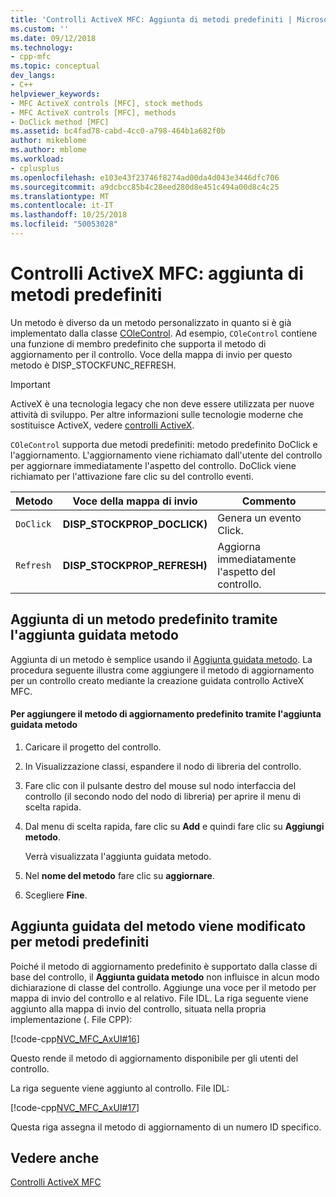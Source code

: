 ```yaml
---
title: 'Controlli ActiveX MFC: Aggiunta di metodi predefiniti | Microsoft Docs'
ms.custom: ''
ms.date: 09/12/2018
ms.technology:
- cpp-mfc
ms.topic: conceptual
dev_langs:
- C++
helpviewer_keywords:
- MFC ActiveX controls [MFC], stock methods
- MFC ActiveX controls [MFC], methods
- DoClick method [MFC]
ms.assetid: bc4fad78-cabd-4cc0-a798-464b1a682f0b
author: mikeblome
ms.author: mblome
ms.workload:
- cplusplus
ms.openlocfilehash: e103e43f23746f8274ad00da4d043e3446dfc706
ms.sourcegitcommit: a9dcbcc85b4c28eed280d8e451c494a00d8c4c25
ms.translationtype: MT
ms.contentlocale: it-IT
ms.lasthandoff: 10/25/2018
ms.locfileid: "50053028"
---
```

# <a name="mfc-activex-controls-adding-stock-methods"></a>Controlli ActiveX MFC: aggiunta di metodi predefiniti

Un metodo è diverso da un metodo personalizzato in quanto si è già implementato dalla classe [COleControl](../mfc/reference/colecontrol-class.md). Ad esempio, `COleControl` contiene una funzione di membro predefinito che supporta il metodo di aggiornamento per il controllo. Voce della mappa di invio per questo metodo è DISP_STOCKFUNC_REFRESH.

>[!IMPORTANT]
> ActiveX è una tecnologia legacy che non deve essere utilizzata per nuove attività di sviluppo. Per altre informazioni sulle tecnologie moderne che sostituisce ActiveX, vedere [controlli ActiveX](activex-controls.md).

`COleControl` supporta due metodi predefiniti: metodo predefinito DoClick e l'aggiornamento. L'aggiornamento viene richiamato dall'utente del controllo per aggiornare immediatamente l'aspetto del controllo. DoClick viene richiamato per l'attivazione fare clic su del controllo eventi.

|Metodo|Voce della mappa di invio|Commento|
|------------|------------------------|-------------|
|`DoClick`|**DISP_STOCKPROP_DOCLICK)**|Genera un evento Click.|
|`Refresh`|**DISP_STOCKPROP_REFRESH)**|Aggiorna immediatamente l'aspetto del controllo.|

##  <a name="_core_adding_a_stock_method_using_classwizard"></a> Aggiunta di un metodo predefinito tramite l'aggiunta guidata metodo

Aggiunta di un metodo è semplice usando il [Aggiunta guidata metodo](../ide/add-method-wizard.md). La procedura seguente illustra come aggiungere il metodo di aggiornamento per un controllo creato mediante la creazione guidata controllo ActiveX MFC.

#### <a name="to-add-the-stock-refresh-method-using-the-add-method-wizard"></a>Per aggiungere il metodo di aggiornamento predefinito tramite l'aggiunta guidata metodo

1. Caricare il progetto del controllo.

1. In Visualizzazione classi, espandere il nodo di libreria del controllo.

1. Fare clic con il pulsante destro del mouse sul nodo interfaccia del controllo (il secondo nodo del nodo di libreria) per aprire il menu di scelta rapida.

1. Dal menu di scelta rapida, fare clic su **Add** e quindi fare clic su **Aggiungi metodo**.

   Verrà visualizzata l'aggiunta guidata metodo.

1. Nel **nome del metodo** fare clic su **aggiornare**.

1. Scegliere **Fine**.

##  <a name="_core_classwizard_changes_for_stock_methods"></a> Aggiunta guidata del metodo viene modificato per metodi predefiniti

Poiché il metodo di aggiornamento predefinito è supportato dalla classe di base del controllo, il **Aggiunta guidata metodo** non influisce in alcun modo dichiarazione di classe del controllo. Aggiunge una voce per il metodo per mappa di invio del controllo e al relativo. File IDL. La riga seguente viene aggiunto alla mappa di invio del controllo, situata nella propria implementazione (. File CPP):

[!code-cpp[NVC_MFC_AxUI#16](../mfc/codesnippet/cpp/mfc-activex-controls-adding-stock-methods_1.cpp)]

Questo rende il metodo di aggiornamento disponibile per gli utenti del controllo.

La riga seguente viene aggiunto al controllo. File IDL:

[!code-cpp[NVC_MFC_AxUI#17](../mfc/codesnippet/cpp/mfc-activex-controls-adding-stock-methods_2.idl)]

Questa riga assegna il metodo di aggiornamento di un numero ID specifico.

## <a name="see-also"></a>Vedere anche

[Controlli ActiveX MFC](../mfc/mfc-activex-controls.md)

